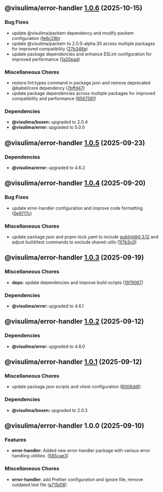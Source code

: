 ## @visulima/error-handler [1.0.6](https://github.com/visulima/visulima/compare/@visulima/error-handler@1.0.5...@visulima/error-handler@1.0.6) (2025-10-15)

### Bug Fixes

* update @visulima/packem dependency and modify packem configuration ([fe6c29b](https://github.com/visulima/visulima/commit/fe6c29bc3ac7e9ef7d484d3998b2e1adb75164ea))
* update @visulima/packem to 2.0.0-alpha.30 across multiple packages for improved compatibility ([27b346e](https://github.com/visulima/visulima/commit/27b346eaa1c0fb0e420d9a9824482028307f4249))
* update package dependencies and enhance ESLint configuration for improved performance ([1a20ead](https://github.com/visulima/visulima/commit/1a20eadaf0a563ed5e6f621eb7649b5629f44164))

### Miscellaneous Chores

* restore lint:types command in package.json and remove deprecated @babel/core dependency ([7bffd47](https://github.com/visulima/visulima/commit/7bffd473b40705b7f27b863521fbd21351e464b5))
* update package dependencies across multiple packages for improved compatibility and performance ([9567591](https://github.com/visulima/visulima/commit/9567591c415da3002f3a4fe08f8caf7ce01ca5f7))


### Dependencies

* **@visulima/boxen:** upgraded to 2.0.4
* **@visulima/error:** upgraded to 5.0.0

## @visulima/error-handler [1.0.5](https://github.com/visulima/visulima/compare/@visulima/error-handler@1.0.4...@visulima/error-handler@1.0.5) (2025-09-23)


### Dependencies

* **@visulima/error:** upgraded to 4.6.2

## @visulima/error-handler [1.0.4](https://github.com/visulima/visulima/compare/@visulima/error-handler@1.0.3...@visulima/error-handler@1.0.4) (2025-09-20)

### Bug Fixes

* update error-handler configuration and improve code formatting ([0e9717c](https://github.com/visulima/visulima/commit/0e9717c6a642dde4c6d02974143d94597ed72dbd))

### Miscellaneous Chores

* update package.json and pnpm-lock.yaml to include publint@0.3.12 and adjust build/test commands to exclude shared-utils ([1f7b3c0](https://github.com/visulima/visulima/commit/1f7b3c0381d77edfeec80ea1bf57b3469e929414))

## @visulima/error-handler [1.0.3](https://github.com/visulima/visulima/compare/@visulima/error-handler@1.0.2...@visulima/error-handler@1.0.3) (2025-09-19)

### Miscellaneous Chores

* **deps:** update dependencies and improve build scripts ([1979067](https://github.com/visulima/visulima/commit/197906796481aeaad4c57f7bb207ea6d8a9e227b))


### Dependencies

* **@visulima/error:** upgraded to 4.6.1

## @visulima/error-handler [1.0.2](https://github.com/visulima/visulima/compare/@visulima/error-handler@1.0.1...@visulima/error-handler@1.0.2) (2025-09-12)


### Dependencies

* **@visulima/error:** upgraded to 4.6.0

## @visulima/error-handler [1.0.1](https://github.com/visulima/visulima/compare/@visulima/error-handler@1.0.0...@visulima/error-handler@1.0.1) (2025-09-12)

### Miscellaneous Chores

* update package.json scripts and vitest configuration ([6006ddf](https://github.com/visulima/visulima/commit/6006ddf468a500abb3f13223ea6e3a9876c0c31b))


### Dependencies

* **@visulima/boxen:** upgraded to 2.0.3

## @visulima/error-handler 1.0.0 (2025-09-10)

### Features

* **error-handler:** Added new error-handler package with various error handling utilities. ([585cae3](https://github.com/visulima/visulima/commit/585cae3f680cce87117936dafbbe0b0dad328725))

### Miscellaneous Chores

* **error-handler:** add Prettier configuration and ignore file, remove outdated test file ([a715d18](https://github.com/visulima/visulima/commit/a715d18d39b95eab51b69908e323ff332f78160d))
